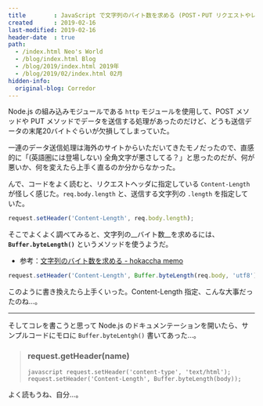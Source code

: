 ```yaml
---
title        : JavaScript で文字列のバイト数を求める (POST・PUT リクエストやレスポンスの文字列が途中で切れる問題)
created      : 2019-02-16
last-modified: 2019-02-16
header-date  : true
path:
  - /index.html Neo's World
  - /blog/index.html Blog
  - /blog/2019/index.html 2019年
  - /blog/2019/02/index.html 02月
hidden-info:
  original-blog: Corredor
---
```


Node.js の組み込みモジュールである `http` モジュールを使用して、POST メソッドや PUT メソッドでデータを送信する処理があったのだけど、どうも送信データの末尾20バイトぐらいが欠損してしまっていた。

一連のデータ送信処理は海外のサイトからいただいてきたモノだったので、直感的に「(英語圏には登場しない) 全角文字が悪さしてる？」と思ったのだが、何が悪いか、何を変えたら上手く直るのか分からなかった。

んで、コードをよく読むと、リクエストヘッダに指定している `Content-Length` が怪しく感じた。`req.body.length` と、送信する文字列の `.length` を指定していた。

```javascript
request.setHeader('Content-Length', req.body.length);
```

そこでよくよく調べてみると、文字列の__バイト数__を求めるには、__`Buffer.byteLength()`__ というメソッドを使うようだ。

- 参考：[文字列のバイト数を求める - hokaccha memo](https://hokaccha.hatenablog.com/entry/20111014/1318569956)

```javascript
request.setHeader('Content-Length', Buffer.byteLength(req.body, 'utf8'));
```

このように書き換えたら上手くいった。Content-Length 指定、こんな大事だったのね…。

---

そしてコレを書こうと思って Node.js のドキュメンテーションを開いたら、サンプルコードにモロに `Buffer.byteLentgh()` 書いてあった…。

> ### request.getHeader(name)
> 
> `javascript request.setHeader('content-type', 'text/html'); request.setHeader('Content-Length', Buffer.byteLength(body));`

よく読もうね、自分…。
